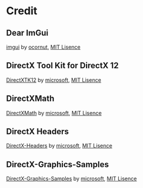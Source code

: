# Credit
## Dear ImGui
[imgui](https://github.com/ocornut/imgui) by [ocornut](https://github.com/ocornut), [MIT Lisence](https://github.com/git/git-scm.com/blob/main/MIT-LICENSE.txt)
## DirectX Tool Kit for DirectX 12
[DirectXTK12](https://github.com/microsoft/DirectXTK12) by [microsoft](https://github.com/microsoft), [MIT Lisence](https://github.com/git/git-scm.com/blob/main/MIT-LICENSE.txt)
## DirectXMath
[DirectXMath](https://github.com/Microsoft/DirectXMath) by [microsoft](https://github.com/microsoft), [MIT Lisence](https://github.com/git/git-scm.com/blob/main/MIT-LICENSE.txt)
## DirectX Headers
[DirectX-Headers](https://github.com/microsoft/DirectX-Headers) by [microsoft](https://github.com/microsoft), [MIT Lisence](https://github.com/git/git-scm.com/blob/main/MIT-LICENSE.txt)
## DirectX-Graphics-Samples
[DirectX-Graphics-Samples](https://github.com/microsoft/DirectX-Graphics-Samples) by [microsoft](https://github.com/microsoft), [MIT Lisence](https://github.com/git/git-scm.com/blob/main/MIT-LICENSE.txt)
